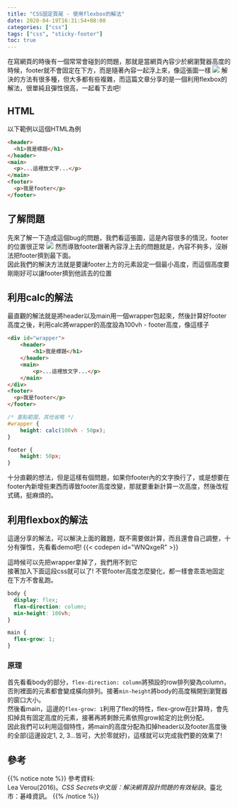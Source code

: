 ```yaml
---
title: "CSS固定頁尾 - 使用flexbox的解法"
date: 2020-04-19T16:31:54+08:00
categories: ["css"]
tags: ["css", "sticky-footer"]
toc: true
---
```


在寫網頁的時後有一個常常會碰到的問題，那就是當網頁內容少於網瀏覽器高度的時候，footer就不會固定在下方，而是隨著內容一起浮上來，像這張圖一樣
![](/images/2020-04-19-sticky-footer/footer-bug-demo.PNG)
解決的方法有很多種，但大多都有些複雜，而這篇文章分享的是一個利用flexbox的解法，很單純且彈性很高，一起看下去吧!

<!--more-->

## HTML
以下範例以這個HTML為例
```html
<header>
  <h1>我是標題</h1>
</header>
<main>
  <p>...這裡放文字...</p>
</main>
<footer>
  <p>我是footer</p>
</footer>
```

## 了解問題
先來了解一下造成這個bug的問題，我們看這張圖，這是內容很多的情況，footer的位置很正常
![](/images/2020-04-19-sticky-footer/footer-demo.PNG)
然而導致footer跟著內容浮上去的問題就是，內容不夠多，沒辦法把footer擠到最下面。  
因此我們的解決方法就是要讓footer上方的元素設定一個最小高度，而這個高度要剛剛好可以讓footer擠到他該去的位置

## 利用calc的解法
最直觀的解法就是將header以及main用一個wrapper包起來，然後計算好footer高度之後，利用calc將wrapper的高度設為100vh - footer高度，像這樣子
```html
<div id="wrapper">
    <header>
        <h1>我是標題</h1>
    </header>
    <main>
        <p>...這裡放文字...</p>
    </main>
</div>
<footer>
  <p>我是footer</p>
</footer>
```
```css
/* 重點範圍，其他省略 */
#wrapper {
    height: calc(100vh - 50px);
}

footer {
    height: 50px;
}
```
十分直觀的想法，但是這樣有個問題，如果你footer內的文字換行了，或是想要在footer內新增些東西而導致footer高度改變，那就要重新計算一次高度，然後改程式碼，挺麻煩的。

## 利用flexbox的解法
這邊分享的解法，可以解決上面的難題，既不需要做計算，而且還會自己調整，十分有彈性，先看看demo吧!
{{< codepen id="WNQxgeR" >}}  

這時候可以先把wrapper拿掉了，我們用不到它  
接著加入下面這段css就可以了! 不管footer高度怎麼變化，都一樣會乖乖地固定在下方不會亂跑。  
```css
body {
  display: flex;
  flex-direction: column;
  min-height: 100vh;
}

main {
  flex-grow: 1;
}
```

### 原理
首先看看body的部分，`flex-direction: column`將預設的row排列變為column，否則裡面的元素都會變成橫向排列。接著`min-height`將body的高度稱開到瀏覽器的窗口大小。  
然後看main，這邊的`flex-grow: 1`利用了flex的特性，flex-grow在計算時，會先扣掉具有固定高度的元素，接著再將剩餘元素依照grow給定的比例分配。  
因此我們可以利用這個特性，將main的高度分配為扣掉header以及footer高度後的全部(這邊設定1, 2, 3...皆可，大於零就好)，這樣就可以完成我們要的效果了!

## 參考
{{% notice note %}}
參考資料:  
Lea Verou(2016)。*CSS Secrets中文版：解決網頁設計問題的有效秘訣*。臺北市：碁峰資訊。 
{{% /notice %}}
